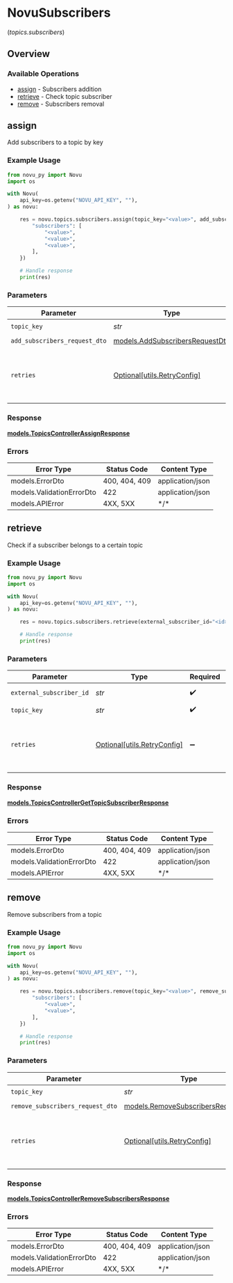 # NovuSubscribers
(*topics.subscribers*)

## Overview

### Available Operations

* [assign](#assign) - Subscribers addition
* [retrieve](#retrieve) - Check topic subscriber
* [remove](#remove) - Subscribers removal

## assign

Add subscribers to a topic by key

### Example Usage

```python
from novu_py import Novu
import os

with Novu(
    api_key=os.getenv("NOVU_API_KEY", ""),
) as novu:

    res = novu.topics.subscribers.assign(topic_key="<value>", add_subscribers_request_dto={
        "subscribers": [
            "<value>",
            "<value>",
            "<value>",
        ],
    })

    # Handle response
    print(res)

```

### Parameters

| Parameter                                                                   | Type                                                                        | Required                                                                    | Description                                                                 |
| --------------------------------------------------------------------------- | --------------------------------------------------------------------------- | --------------------------------------------------------------------------- | --------------------------------------------------------------------------- |
| `topic_key`                                                                 | *str*                                                                       | :heavy_check_mark:                                                          | The topic key                                                               |
| `add_subscribers_request_dto`                                               | [models.AddSubscribersRequestDto](../../models/addsubscribersrequestdto.md) | :heavy_check_mark:                                                          | N/A                                                                         |
| `retries`                                                                   | [Optional[utils.RetryConfig]](../../models/utils/retryconfig.md)            | :heavy_minus_sign:                                                          | Configuration to override the default retry behavior of the client.         |

### Response

**[models.TopicsControllerAssignResponse](../../models/topicscontrollerassignresponse.md)**

### Errors

| Error Type                | Status Code               | Content Type              |
| ------------------------- | ------------------------- | ------------------------- |
| models.ErrorDto           | 400, 404, 409             | application/json          |
| models.ValidationErrorDto | 422                       | application/json          |
| models.APIError           | 4XX, 5XX                  | \*/\*                     |

## retrieve

Check if a subscriber belongs to a certain topic

### Example Usage

```python
from novu_py import Novu
import os

with Novu(
    api_key=os.getenv("NOVU_API_KEY", ""),
) as novu:

    res = novu.topics.subscribers.retrieve(external_subscriber_id="<id>", topic_key="<value>")

    # Handle response
    print(res)

```

### Parameters

| Parameter                                                           | Type                                                                | Required                                                            | Description                                                         |
| ------------------------------------------------------------------- | ------------------------------------------------------------------- | ------------------------------------------------------------------- | ------------------------------------------------------------------- |
| `external_subscriber_id`                                            | *str*                                                               | :heavy_check_mark:                                                  | The external subscriber id                                          |
| `topic_key`                                                         | *str*                                                               | :heavy_check_mark:                                                  | The topic key                                                       |
| `retries`                                                           | [Optional[utils.RetryConfig]](../../models/utils/retryconfig.md)    | :heavy_minus_sign:                                                  | Configuration to override the default retry behavior of the client. |

### Response

**[models.TopicsControllerGetTopicSubscriberResponse](../../models/topicscontrollergettopicsubscriberresponse.md)**

### Errors

| Error Type                | Status Code               | Content Type              |
| ------------------------- | ------------------------- | ------------------------- |
| models.ErrorDto           | 400, 404, 409             | application/json          |
| models.ValidationErrorDto | 422                       | application/json          |
| models.APIError           | 4XX, 5XX                  | \*/\*                     |

## remove

Remove subscribers from a topic

### Example Usage

```python
from novu_py import Novu
import os

with Novu(
    api_key=os.getenv("NOVU_API_KEY", ""),
) as novu:

    res = novu.topics.subscribers.remove(topic_key="<value>", remove_subscribers_request_dto={
        "subscribers": [
            "<value>",
            "<value>",
        ],
    })

    # Handle response
    print(res)

```

### Parameters

| Parameter                                                                         | Type                                                                              | Required                                                                          | Description                                                                       |
| --------------------------------------------------------------------------------- | --------------------------------------------------------------------------------- | --------------------------------------------------------------------------------- | --------------------------------------------------------------------------------- |
| `topic_key`                                                                       | *str*                                                                             | :heavy_check_mark:                                                                | The topic key                                                                     |
| `remove_subscribers_request_dto`                                                  | [models.RemoveSubscribersRequestDto](../../models/removesubscribersrequestdto.md) | :heavy_check_mark:                                                                | N/A                                                                               |
| `retries`                                                                         | [Optional[utils.RetryConfig]](../../models/utils/retryconfig.md)                  | :heavy_minus_sign:                                                                | Configuration to override the default retry behavior of the client.               |

### Response

**[models.TopicsControllerRemoveSubscribersResponse](../../models/topicscontrollerremovesubscribersresponse.md)**

### Errors

| Error Type                | Status Code               | Content Type              |
| ------------------------- | ------------------------- | ------------------------- |
| models.ErrorDto           | 400, 404, 409             | application/json          |
| models.ValidationErrorDto | 422                       | application/json          |
| models.APIError           | 4XX, 5XX                  | \*/\*                     |